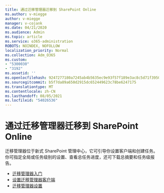 ```yaml
---
title: 通过迁移管理器迁移到 SharePoint Online
ms.author: v-miegge
author: v-miegge
manager: v-cojank
ms.date: 04/21/2020
ms.audience: Admin
ms.topic: article
ms.service: o365-administration
ROBOTS: NOINDEX, NOFOLLOW
localization_priority: Normal
ms.collection: Adm_O365
ms.custom:
- "5300030"
- "3192"
ms.assetid: ''
ms.openlocfilehash: 9247277180a7245ab4b5635ec9e93f57f189e3ac8c5d71f39505616ff4cf0603
ms.sourcegitcommit: b5f7da89a650d2915dc652449623c78be6247175
ms.translationtype: MT
ms.contentlocale: zh-CN
ms.lasthandoff: 08/05/2021
ms.locfileid: "54026536"
---
```

# <a name="migrating-to-sharepoint-online-via-migration-manager"></a>通过迁移管理器迁移到 SharePoint Online

迁移管理器位于新式 SharePoint 管理中心，它可引导你设置客户端和创建任务。 你可指定全局或任务级别的设置、查看总任务进度，还可下载总摘要和任务级报告。

* [迁移管理器入门](https://docs.microsoft.com/sharepointmigration/mm-get-started)
* [设置迁移管理器客户端](https://docs.microsoft.com/sharepointmigration/mm-setup-clients)
* [迁移管理器设置](https://docs.microsoft.com/sharepointmigration/mm-settings)